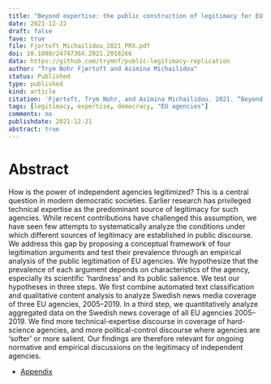 ```yaml
---
title: "Beyond expertise: the public construction of legitimacy for EU agencies"
date: 2021-12-22
draft: false
fave: true
file: Fjortoft_Michailidou_2021_PRX.pdf
doi: 10.1080/2474736X.2021.2018266
data: https://github.com/trymnf/public-legitimacy-replication
author: "Trym Nohr Fjørtoft and Asimina Michailidou"
status: Published
type: published
kind: article
citation: 'Fjørtoft, Trym Nohr, and Asimina Michailidou. 2021. “Beyond Expertise: The Public Construction of Legitimacy for EU Agencies.” <em>Political Research Exchange</em> 3 (1): 1–26.'
tags: [legitimacy, expertise, democracy, "EU agencies"]
comments: no
publishdate: 2021-12-21
abstract: true
---
```


# Abstract

How is the power of independent agencies legitimized? This is a central question in modern democratic societies. Earlier research has privileged technical expertise as the predominant source of legitimacy for such agencies. While recent contributions have challenged this assumption, we have seen few attempts to systematically analyze the conditions under which different sources of legitimacy are established in public discourse. We address this gap by proposing a conceptual framework of four legitimation arguments and test their prevalence through an empirical analysis of the public legitimation of EU agencies. We hypothesize that the prevalence of each argument depends on characteristics of the agency, especially its scientific ‘hardness’ and its public salience. We test our hypotheses in three steps. We first combine automated text classification and qualitative content analysis to analyze Swedish news media coverage of three EU agencies, 2005–2019. In a third step, we quantitatively analyze aggregated data on the Swedish news coverage of all EU agencies 2005–2019. We find more technical-expertise discourse in coverage of hard-science agencies, and more political-control discourse where agencies are ‘softer’ or more salient. Our findings are therefore relevant for ongoing normative and empirical discussions on the legitimacy of independent agencies.

* [Appendix](/files/supplementary/prx-online-appendix.pdf) 
